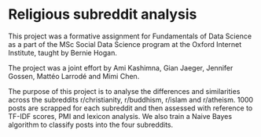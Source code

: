 # Religious subreddit analysis

This project was a formative assignment for Fundamentals of Data Science as a part of the MSc Social Data Science program at the Oxford Internet Institute, taught by Bernie Hogan.

The project was a joint effort by Ami Kashimna, Gian Jaeger, Jennifer Gossen, Mattéo Larrodé and Mimi Chen.

The purpose of this project is to analyse the differences and similarities across the subreddits r/christianity, r/buddhism, r/islam and r/atheism. 1000 posts are scrapped for each subreddit and then assessed with reference to TF-IDF scores, PMI and lexicon analysis. We also train a Naive Bayes algorithm to classify posts into the four subreddits.
